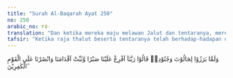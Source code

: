 ```yaml
---
title: "Surah Al-Baqarah Ayat 250"
no: 250
arabic_no: ٢٥٠
translation: "Dan ketika mereka maju melawan Jalut dan tentaranya, mereka berdoa, “Ya Tuhan kami, limpahkanlah kesabaran kepada kami, kukuhkanlah langkah kami dan tolonglah kami menghadapi orang-orang kafir.”"
tafsir: "Ketika raja thalut beserta tentaranya telah berhadap-hadapan dengan raja Jalut dan tentaranya, dan menyaksikan betapa banyaknya jumlah musuh dan perlengkapan yang serba sempurna, mereka berdoa kepada Allah agar dilimpahkan iman ke dalam hati mereka, sabar dan tawakal pada Allah dan agar Allah menolong mereka mengalahkan musuh-musuhnya yang menyembah berhala itu."
---
```

وَلَمَّا بَرَزُوْا لِجَالُوْتَ وَجُنُوْدِهٖ قَالُوْا رَبَّنَآ اَفْرِغْ عَلَيْنَا صَبْرًا وَّثَبِّتْ اَقْدَامَنَا وَانْصُرْنَا عَلَى الْقَوْمِ الْكٰفِرِيْنَ ۗ 